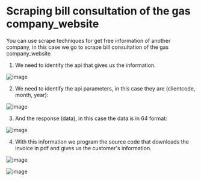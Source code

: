 # Scraping bill consultation of the gas company_website

You can use scrape techniques for get free information of another company, in this case we go to scrape bill consultation of the gas company_website


1) We need to identify the api that gives us the information.

![image](https://user-images.githubusercontent.com/31372472/204886870-0ea4285e-50b1-43de-b177-04c1b09b61a7.png)

2) We need to identify the api parameters, in this case they are (clientcode, month, year): 

![image](https://user-images.githubusercontent.com/31372472/204887417-ce0763a3-ebf2-44c1-a938-3068cb4b3c6d.png)

3) And the response (data), in this case the data is in 64 format:

![image](https://user-images.githubusercontent.com/31372472/204888132-cd5faff8-d55d-4847-9c5e-d6ab6341e813.png)

4) With this information we program the source code that downloads the invoice in pdf and gives us the customer's information.

![image](https://user-images.githubusercontent.com/31372472/204891770-c8add572-51c1-40e6-9a90-06b8f74ea6ca.png)

![image](https://user-images.githubusercontent.com/31372472/204891839-9bb63d16-a5a0-4df0-b472-0cfe09850dca.png)

